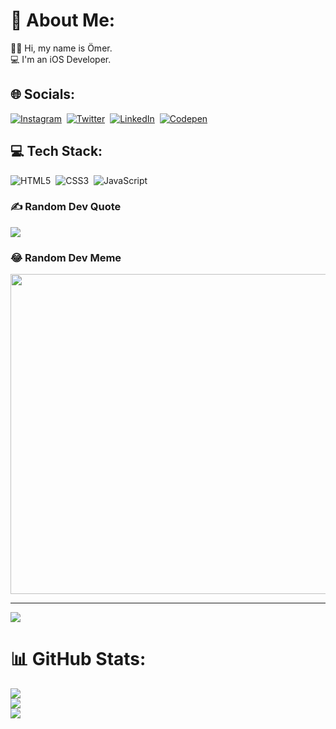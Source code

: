 # 💫 About Me:
👨‍💻 Hi, my name is Ömer. <br>💻 I'm an iOS Developer.<br>


## 🌐 Socials:
<!--
[![Instagram](https://img.icons8.com/fluency/48/null/instagram-new.png)](https://instagram.com/omercangulec) [![LinkedIn](https://img.icons8.com/fluency/48/null/linkedin.png)](https://linkedin.com/in/omercangulec) [![Twitter](https://img.icons8.com/color/48/null/twitter--v1.png)](https://twitter.com/omercangulec5) [![Codepen](https://img.icons8.com/ios/48/codepen.png)](https://codepen.io/omercangulec/pens/) 
-->

[![Instagram](https://img.shields.io/badge/Instagram-E4405F?style=for-the-badge&logo=instagram&logoColor=white)](https://instagram.com/omercangulec)&nbsp;
[![Twitter](https://img.shields.io/badge/Twitter-1DA1F2?style=for-the-badge&logo=twitter&logoColor=white)](https://twitter.com/omercangulec5)&nbsp;
[![LinkedIn](https://img.shields.io/badge/LinkedIn-0077B5?style=for-the-badge&logo=linkedin&logoColor=white)](https://linkedin.com/in/omercangulec)&nbsp;
[![Codepen](https://img.shields.io/badge/Codepen-000000?style=for-the-badge&logo=codepen&logoColor=white)](https://codepen.io/omercangulec/pens/)&nbsp;


## 💻 Tech Stack:
<!--
<img src="https://cdn.jsdelivr.net/gh/devicons/devicon/icons/html5/html5-original.svg" width = 80px height = 80px/> <img src="https://cdn.jsdelivr.net/gh/devicons/devicon/icons/css3/css3-original.svg" width = 80px height = 80px /> <img src="https://cdn.jsdelivr.net/gh/devicons/devicon/icons/javascript/javascript-original.svg" width = 80px height = 80px />
<img width="78" height="78" src="https://img.icons8.com/color/78/html-5--v1.png" alt="html-5--v1"/> <img width="78" height="78" src="https://img.icons8.com/color/78/css3.png" alt="css3"/> <img width="78" height="78" src="https://img.icons8.com/color/78/javascript--v1.png" alt="javascript--v1"/> 
-->
![HTML5](https://img.shields.io/badge/HTML5-E34F26?style=for-the-badge&logo=html5&logoColor=white)&nbsp;
![CSS3](https://img.shields.io/badge/CSS3-1572B6?style=for-the-badge&logo=css3&logoColor=white)&nbsp;
![JavaScript](https://img.shields.io/badge/JavaScript-F7DF1E?style=for-the-badge&logo=javascript&logoColor=black)&nbsp;

### ✍️ Random Dev Quote
![](https://quotes-github-readme.vercel.app/api?type=horizontal&theme=radical)

### 😂 Random Dev Meme
<img src="https://images7.memedroid.com/images/UPLOADED759/5b66a230c099a.jpeg" width="512px"/>

---
[![](https://visitcount.itsvg.in/api?id=omercangulec&icon=0&color=0)](https://visitcount.itsvg.in)

# 📊 GitHub Stats:
![](https://github-readme-stats.vercel.app/api?username=omercangulec&theme=dark&hide_border=false&include_all_commits=false&count_private=false)<br/>
![](https://github-readme-streak-stats.herokuapp.com/?user=omercangulec&theme=dark&hide_border=false)<br/>
![](https://github-readme-stats.vercel.app/api/top-langs/?username=omercangulec&theme=dark&hide_border=false&include_all_commits=false&count_private=false&layout=compact)

<!-- Proudly created with GPRM ( https://gprm.itsvg.in ) -->

<!--
**omercangulec/omercangulec** is a ✨ _special_ ✨ repository because its `README.md` (this file) appears on your GitHub profile.

Here are some ideas to get you started:

- 🔭 I’m currently working on ...
- 🌱 I’m currently learning ...
- 👯 I’m looking to collaborate on ...
- 🤔 I’m looking for help with ...
- 💬 Ask me about ...
- 📫 How to reach me: ...
- 😄 Pronouns: ...
- ⚡ Fun fact: ...
-->
